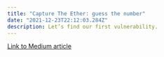 ```yaml
---
title: "Capture The Ether: guess the number"
date: "2021-12-23T22:12:03.284Z"
description: Let’s find our first vulnerability.
---
```


[Link to Medium article](https://medium.com/@tomasfrancisco/capture-the-ether-guess-the-number-c96bbb808bf3)
<!-- 
Capture The Ether: guess the number
Let’s find our first vulnerability. If you’ve already seen this contract, you may have discovered what the solution is and may be thinking this is too easy and obvious. But believe it or not, this is something that may very likely happen in real life: contracts with exposed private information that may lead to a vulnerability. Remember, everything is public in the blockchain and the keyword ‘private’ refers to the possibility of a function or variable to be accessed, not seen.

Besides the solution, there are some interesting new things that we can analyse.

capture the ether, guess the number challenge smart contract
In this contract we have a state variable:

uint8 answer = 42
And three functions:

GuessTheNumberChallenge(): this is the ‘constructor’ function of the contract. Constructors are special and optional functions that are executed only once when the contract is deployed and are used to initialize state variables. Before solidity compiler 0.4.22 they had to be named as the contract itself. After that, the special keyword ‘constructor’ was implemented to avoid errors or spelling mistakes.
isComplete(): to check if the challenge has been completed.
guess(): the function we must call with the answer we think will solve the challenge.
There’s something different happening when we click on Begin Challenge: Metamask is asking for 1 ether. Why is this?

See the require statement inside the constructor? It says that when the function is executed, the msg value of the transaction should be of 1 ether. As that function is executed when the contract is deployed, that’s the moment when we must send the amount.

Now, going back to our problem, the isComplete() function will return true if the contract’s balance is equal to 0. When we deployed it, we sent 1 ether, so at the moment it will return false.

The solution is, of course, in the guess function. First, it requires 1 ether with the transaction calling it and after that, it checks that the parameter (uint8 n) is equal to the answer variable. That is very convenient, because we actually know what the answer variable is: 42!

So in order to solve this challenge, we must call the function answer with the parameter ‘42’ in it. if n == answer, we’ll get 2 ethers in return, equal to the amount we’ve sent before: one when deploying and the other when calling ‘guess’.

This time instead of using remix we will try and solve it via Etherscan.

These are the steps to follow there:

look for your contract’s address
go to the ‘contract’ tab
connect your wallet
enter ‘1' in the guess input: the amount of ether.
enter ‘42’ in the n input: our guess.
click on ‘write’.
That’s it! Now wait for a few seconds and you’ll see those 2 valuable ethers in your wallet again.


In the next article we’ll spice things up and solve the ‘Guess the secret number’ challenge.
 -->
